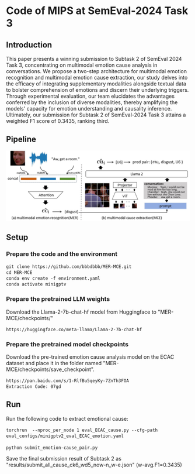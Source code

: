 # Code of MIPS at SemEval-2024 Task 3  

## Introduction  

This paper presents a winning submission to Subtask 2 of SemEval 2024 Task 3, concentrating on multimodal emotion cause analysis in conversations. We propose a two-step architecture for multimodal emotion recognition and multimodal emotion cause extraction, our study delves into the efficacy of integrating supplementary modalities alongside textual data to bolster comprehension of emotions and discern their underlying triggers. Through experimental evaluation, our team elucidates the advantages conferred by the inclusion of diverse modalities, thereby amplifying the models' capacity for emotion understanding and causality inference. Ultimately, our submission for Subtask 2 of SemEval-2024 Task 3 attains a weighted F1 score of 0.3435, ranking third.

## Pipeline
![pipeline](./images/pipeline_prompt.jpg)

## Setup
### Prepare the code and the environment

```
git clone https://github.com/bbbdbbb/MER-MCE.git
cd MER-MCE
conda env create -f environment.yaml
conda activate minigptv
```  

### Prepare the pretrained LLM weights
Download the Llama-2-7b-chat-hf model from Huggingface to "MER-MCE/checkpoints/"  
```
https://huggingface.co/meta-llama/Llama-2-7b-chat-hf
```

### Prepare the pretrained model checkpoints
Download the pre-trained emotion cause analysis model on the ECAC dataset and place it in the folder named "MER-MCE/checkpoints/save_checkpoint".
```
https://pan.baidu.com/s/1-RlfBu5qeyKy-7ZnTh3FOA
Extraction Code: 07gd
```

## Run
Run the following code to extract emotional cause:  

```
torchrun  --nproc_per_node 1 eval_ECAC_cause.py --cfg-path eval_configs/minigptv2_eval_ECAC_emotion.yaml

python submit_emotion-cause_pair.py
```
Save the final submission result of Subtask 2 as "results/submit_all_cause_ck6_wd5_now-n_w-e.json" (w-avg.F1=0.3435)

